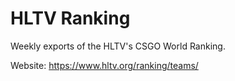 HLTV Ranking
============

Weekly exports of the HLTV's CSGO World Ranking.

Website: https://www.hltv.org/ranking/teams/

